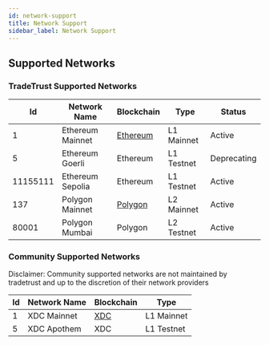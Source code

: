 ```yaml
---
id: network-support
title: Network Support
sidebar_label: Network Support
---
```


## Supported Networks

### TradeTrust Supported Networks

| Id | Network Name     | Blockchain  |  Type | Status  |
|----|------------------|---|---|---|
| 1  | Ethereum Mainnet | [Ethereum](https://ethereum.org/)  |  L1 Mainnet | Active  |
| 5  | Ethereum Goerli  | Ethereum  | L1 Testnet  | Deprecating |
| 11155111  | Ethereum Sepolia | Ethereum  | L1 Testnet  | Active |
| 137  | Polygon Mainnet |  [Polygon](https://polygon.technology/) | L2 Mainnet  |  Active |
| 80001   | Polygon Mumbai |  Polygon | L2 Testnet  |  Active |


### Community Supported Networks

Disclaimer: Community supported networks are not maintained by tradetrust and up to the discretion of their network providers

| Id | Network Name     | Blockchain  |  Type   |
|----|------------------|---|---|
| 1  | XDC Mainnet | [XDC](https://xdc.org/) |  L1 Mainnet  |
| 5  | XDC Apothem | XDC |  L1 Testnet  | 
